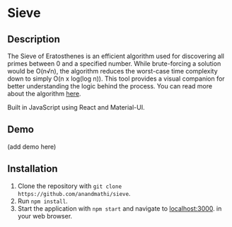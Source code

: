 # Sieve
## Description
The Sieve of Eratosthenes is an efficient algorithm used for discovering all primes between 0 and a specified number. While brute-forcing a solution would be O(n√n), the algorithm reduces the worst-case time complexity down to simply O(n x log(log n)). This tool provides a visual companion for better understanding the logic behind the process. You can read more about the algorithm [here](https://en.wikipedia.org/wiki/Sieve_of_Eratosthenes).

Built in JavaScript using React and Material-UI.

## Demo
(add demo here)

## Installation
1. Clone the repository with `git clone https://github.com/anandmathi/sieve`.
2. Run `npm install`.
3. Start the application with `npm start` and navigate to [localhost:3000](https:///localhost:3000). in your web browser.
